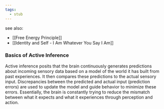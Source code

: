 ```yaml
---
tags:
  - stub
---
```

see also:
- [[Free Energy Principle]]
- [[Identity and Self - I Am Whatever You Say I Am]]
### Basics of Active Inference

Active inference posits that the brain continuously generates predictions about incoming sensory data based on a model of the world it has built from past experiences. It then compares these predictions to the actual sensory input. Discrepancies between the predicted and actual input (prediction errors) are used to update the model and guide behavior to minimize these errors. Essentially, the brain is constantly trying to reduce the mismatch between what it expects and what it experiences through perception and action.